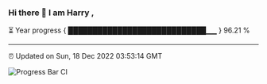 ### Hi there 👋 I am Harry , 

⏳ Year progress { ████████████████████████████▁▁ } 96.21 %

---

⏰ Updated on Sun, 18 Dec 2022 03:53:14 GMT

![Progress Bar CI](https://github.com/duykhang68/duykhang68/workflows/Progress%20Bar%20CI/badge.svg)
